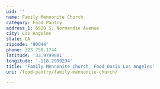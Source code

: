 ```yaml
---
uid: ''
name: Family Mennonite Church
category: Food Pantry
address_1: 6520 S. Normandie Avenue
city: Los Angeles
state: CA
zipcode: '90044'
phone: 323.750.1744
latitude: '33.9799881'
longitude: '-118.2999294'
title: 'Family Mennonite Church, Food Oasis Los Angeles'
uri: /food-pantry/family-mennonite-church/

---
```

